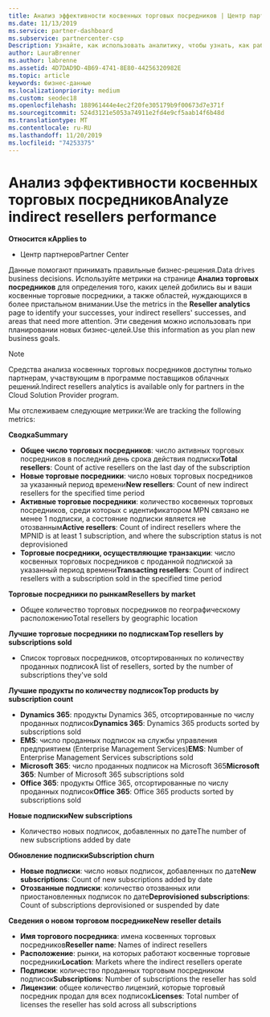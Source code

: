 ```yaml
---
title: Анализ эффективности косвенных торговых посредников | Центр партнеров
ms.date: 11/13/2019
ms.service: partner-dashboard
ms.subservice: partnercenter-csp
Description: Узнайте, как использовать аналитику, чтобы узнать, как работают непрямые торговые посредники, как их успеха, так и области, которые могут потребовать больше внимания.
author: LauraBrenner
ms.author: labrenne
ms.assetid: 4D7DAD9D-4B69-4741-8E80-44256320982E
ms.topic: article
keywords: бизнес-данные
ms.localizationpriority: medium
ms.custom: seodec18
ms.openlocfilehash: 188961444e4ec2f20fe305179b9f00673d7e371f
ms.sourcegitcommit: 524d3121e5053a74911e2fd4e9cf5aab14f6b48d
ms.translationtype: MT
ms.contentlocale: ru-RU
ms.lasthandoff: 11/20/2019
ms.locfileid: "74253375"
---
```

# <a name="analyze-indirect-resellers-performance"></a><span data-ttu-id="33546-104">Анализ эффективности косвенных торговых посредников</span><span class="sxs-lookup"><span data-stu-id="33546-104">Analyze indirect resellers performance</span></span> 

<span data-ttu-id="33546-105">**Относится к**</span><span class="sxs-lookup"><span data-stu-id="33546-105">**Applies to**</span></span>

- <span data-ttu-id="33546-106">Центр партнеров</span><span class="sxs-lookup"><span data-stu-id="33546-106">Partner Center</span></span>

<span data-ttu-id="33546-107">Данные помогают принимать правильные бизнес-решения.</span><span class="sxs-lookup"><span data-stu-id="33546-107">Data drives business decisions.</span></span> <span data-ttu-id="33546-108">Используйте метрики на странице **Анализ торговых посредников** для определения того, каких целей добились вы и ваши косвенные торговые посредники, а также областей, нуждающихся в более пристальном внимании.</span><span class="sxs-lookup"><span data-stu-id="33546-108">Use the metrics in the **Reseller analytics** page to identify your successes, your indirect resellers' successes, and areas that need more attention.</span></span> <span data-ttu-id="33546-109">Эти сведения можно использовать при планировании новых бизнес-целей.</span><span class="sxs-lookup"><span data-stu-id="33546-109">Use this information as you plan new business goals.</span></span>

> [!NOTE]
> <span data-ttu-id="33546-110">Средства анализа косвенных торговых посредников доступны только партнерам, участвующим в программе поставщиков облачных решений.</span><span class="sxs-lookup"><span data-stu-id="33546-110">Indirect resellers analytics is available only for partners in the Cloud Solution Provider program.</span></span>

<span data-ttu-id="33546-111">Мы отслеживаем следующие метрики:</span><span class="sxs-lookup"><span data-stu-id="33546-111">We are tracking the following metrics:</span></span>

<span data-ttu-id="33546-112">**Сводка**</span><span class="sxs-lookup"><span data-stu-id="33546-112">**Summary**</span></span>  
 - <span data-ttu-id="33546-113">**Общее число торговых посредников**: число активных торговых посредников в последний день срока действия подписки</span><span class="sxs-lookup"><span data-stu-id="33546-113">**Total resellers**: Count of active resellers on the last day of the subscription</span></span>  
 - <span data-ttu-id="33546-114">**Новые торговые посредники**: число новых торговых посредников за указанный период времени</span><span class="sxs-lookup"><span data-stu-id="33546-114">**New resellers**: Count of new indirect resellers for the specified time period</span></span>  
 - <span data-ttu-id="33546-115">**Активные торговые посредники**: количество косвенных торговых посредников, среди которых с идентификатором MPN связано не менее 1 подписки, а состояние подписки является не отозванным</span><span class="sxs-lookup"><span data-stu-id="33546-115">**Active resellers**: Count of indirect resellers where the MPNID is at least 1 subscription, and where the subscription status is not deprovisioned</span></span>  
 - <span data-ttu-id="33546-116">**Торговые посредники, осуществляющие транзакции**: число косвенных торговых посредников с проданной подпиской за указанный период времени</span><span class="sxs-lookup"><span data-stu-id="33546-116">**Transacting resellers**: Count of indirect resellers with a subscription sold in the specified time period</span></span>  

<span data-ttu-id="33546-117">**Торговые посредники по рынкам**</span><span class="sxs-lookup"><span data-stu-id="33546-117">**Resellers by market**</span></span>  
 - <span data-ttu-id="33546-118">Общее количество торговых посредников по географическому расположению</span><span class="sxs-lookup"><span data-stu-id="33546-118">Total resellers by geographic location</span></span>  

<span data-ttu-id="33546-119">**Лучшие торговые посредники по подпискам**</span><span class="sxs-lookup"><span data-stu-id="33546-119">**Top resellers by subscriptions sold**</span></span>
 - <span data-ttu-id="33546-120">Список торговых посредников, отсортированных по количеству проданных подписок</span><span class="sxs-lookup"><span data-stu-id="33546-120">A list of resellers, sorted by the number of subscriptions they've sold</span></span>  

<span data-ttu-id="33546-121">**Лучшие продукты по количеству подписок**</span><span class="sxs-lookup"><span data-stu-id="33546-121">**Top products by subscription count**</span></span>  
 - <span data-ttu-id="33546-122">**Dynamics 365**: продукты Dynamics 365, отсортированные по числу проданных подписок</span><span class="sxs-lookup"><span data-stu-id="33546-122">**Dynamics 365**: Dynamics 365 products sorted by subscriptions sold</span></span>  
 - <span data-ttu-id="33546-123">**EMS**: число проданных подписок на службы управления предприятием (Enterprise Management Services)</span><span class="sxs-lookup"><span data-stu-id="33546-123">**EMS**: Number of Enterprise Management Services subscriptions sold</span></span>  
 - <span data-ttu-id="33546-124">**Microsoft 365**: число проданных подписок на Microsoft 365</span><span class="sxs-lookup"><span data-stu-id="33546-124">**Microsoft 365**: Number of Microsoft 365 subscriptions sold</span></span>  
 - <span data-ttu-id="33546-125">**Office 365**: продукты Office 365, отсортированные по числу проданных подписок</span><span class="sxs-lookup"><span data-stu-id="33546-125">**Office 365**: Office 365 products sorted by subscriptions sold</span></span>  

<span data-ttu-id="33546-126">**Новые подписки**</span><span class="sxs-lookup"><span data-stu-id="33546-126">**New subscriptions**</span></span>  
 - <span data-ttu-id="33546-127">Количество новых подписок, добавленных по дате</span><span class="sxs-lookup"><span data-stu-id="33546-127">The number of new subscriptions added by date</span></span>  

<span data-ttu-id="33546-128">**Обновление подписки**</span><span class="sxs-lookup"><span data-stu-id="33546-128">**Subscription churn**</span></span>  
 - <span data-ttu-id="33546-129">**Новые подписки**: число новых подписок, добавленных по дате</span><span class="sxs-lookup"><span data-stu-id="33546-129">**New subscriptions**: Count of new subscriptions added by date</span></span>  
 - <span data-ttu-id="33546-130">**Отозванные подписки**: количество отозванных или приостановленных подписок по дате</span><span class="sxs-lookup"><span data-stu-id="33546-130">**Deprovisioned subscriptions**: Count of subscriptions deprovisioned or suspended by date</span></span>  

<span data-ttu-id="33546-131">**Сведения о новом торговом посреднике**</span><span class="sxs-lookup"><span data-stu-id="33546-131">**New reseller details**</span></span>  
 - <span data-ttu-id="33546-132">**Имя торгового посредника**: имена косвенных торговых посредников</span><span class="sxs-lookup"><span data-stu-id="33546-132">**Reseller name**: Names of indirect resellers</span></span>  
 - <span data-ttu-id="33546-133">**Расположение**: рынки, на которых работают косвенные торговые посредники</span><span class="sxs-lookup"><span data-stu-id="33546-133">**Location**: Markets where the indirect resellers operate</span></span>  
 - <span data-ttu-id="33546-134">**Подписки**: количество проданных торговым посредником подписок</span><span class="sxs-lookup"><span data-stu-id="33546-134">**Subscriptions**: Number of subscriptions the reseller has sold</span></span>  
 - <span data-ttu-id="33546-135">**Лицензии**: общее количество лицензий, которые торговый посредник продал для всех подписок</span><span class="sxs-lookup"><span data-stu-id="33546-135">**Licenses**: Total number of licenses the reseller has sold across all subscriptions</span></span>  
  
  